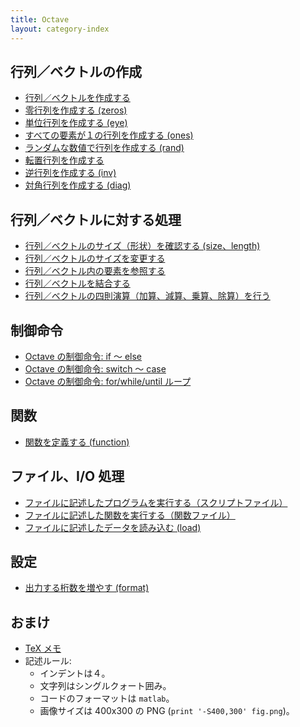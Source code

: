 ```yaml
---
title: Octave
layout: category-index
---
```


行列／ベクトルの作成
----
- [行列／ベクトルを作成する](create-vector-and-matrix.html)
- [零行列を作成する (zeros)](zero-vector.html)
- [単位行列を作成する (eye)](unit-matrix.html)
- [すべての要素が１の行列を作成する (ones)](ones.html)
- [ランダムな数値で行列を作成する (rand)](rand.html)
- [転置行列を作成する](transposed-matrix.html)
- [逆行列を作成する (inv)](inverse-matrix.html)
- [対角行列を作成する (diag)](diagonal-matrix.html)

行列／ベクトルに対する処理
----
- [行列／ベクトルのサイズ（形状）を確認する (size、length)](size.html)
- [行列／ベクトルのサイズを変更する](change-size.html)
- [行列／ベクトル内の要素を参照する](refer-elements.html)
- [行列／ベクトルを結合する](combine-vectors.html)
- [行列／ベクトルの四則演算（加算、減算、乗算、除算）を行う](arithmetic.html)

制御命令
----
- [Octave の制御命令: if ～ else](syntax/if-else.html)
- [Octave の制御命令: switch ～ case](syntax/switch-case.html)
- [Octave の制御命令: for/while/until ループ](syntax/loop.html)

関数
----
- [関数を定義する (function)](syntax/define-function.html)

ファイル、I/O 処理
----
- [ファイルに記述したプログラムを実行する（スクリプトファイル）](io/read-script.html)
- [ファイルに記述した関数を実行する（関数ファイル）](io/read-function-file.html)
- [ファイルに記述したデータを読み込む (load)](io/read-data.html)

設定
----
- [出力する桁数を増やす (format)](format.html)

おまけ
----
- [TeX メモ](tex.html)
- 記述ルール:
  - インデントは４。
  - 文字列はシングルクォート囲み。
  - コードのフォーマットは `matlab`。
  - 画像サイズは 400x300 の PNG (`print '-S400,300' fig.png`)。

